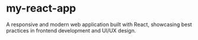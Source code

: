 # my-react-app
A responsive and modern web application built with React, showcasing best practices in frontend development and UI/UX design.
